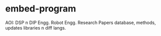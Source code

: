 # embed-program
AOI: DSP n DIP Engg. Robot Engg.
Research Papers database, methods, updates
libraries n diff langs.
